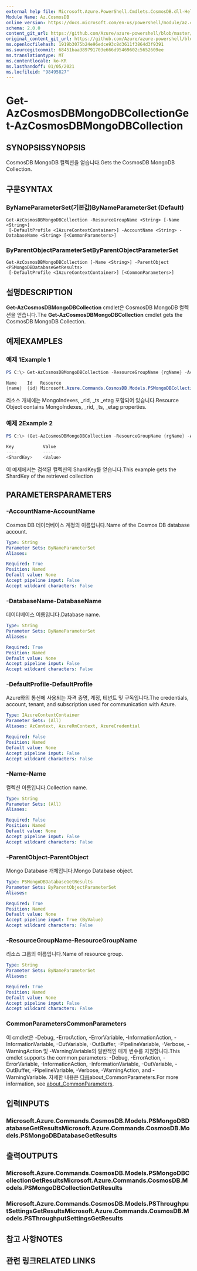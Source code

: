 ```yaml
---
external help file: Microsoft.Azure.PowerShell.Cmdlets.CosmosDB.dll-Help.xml
Module Name: Az.CosmosDB
online version: https://docs.microsoft.com/en-us/powershell/module/az.cosmosdb/get-azcosmosdbmongodbcollection
schema: 2.0.0
content_git_url: https://github.com/Azure/azure-powershell/blob/master/src/CosmosDB/CosmosDB/help/Get-AzCosmosDBMongoDBCollection.md
original_content_git_url: https://github.com/Azure/azure-powershell/blob/master/src/CosmosDB/CosmosDB/help/Get-AzCosmosDBMongoDBCollection.md
ms.openlocfilehash: 1919b3075b24e96edce93c8d3611f3864d3f9391
ms.sourcegitcommit: 68451baa389791703e666d95469602c5652609ee
ms.translationtype: MT
ms.contentlocale: ko-KR
ms.lasthandoff: 01/05/2021
ms.locfileid: "98495827"
---
```

# <span data-ttu-id="60b57-101">Get-AzCosmosDBMongoDBCollection</span><span class="sxs-lookup"><span data-stu-id="60b57-101">Get-AzCosmosDBMongoDBCollection</span></span>

## <span data-ttu-id="60b57-102">SYNOPSIS</span><span class="sxs-lookup"><span data-stu-id="60b57-102">SYNOPSIS</span></span>
<span data-ttu-id="60b57-103">CosmosDB MongoDB 컬렉션을 얻습니다.</span><span class="sxs-lookup"><span data-stu-id="60b57-103">Gets the CosmosDB MongoDB Collection.</span></span>

## <span data-ttu-id="60b57-104">구문</span><span class="sxs-lookup"><span data-stu-id="60b57-104">SYNTAX</span></span>

### <span data-ttu-id="60b57-105">ByNameParameterSet(기본값)</span><span class="sxs-lookup"><span data-stu-id="60b57-105">ByNameParameterSet (Default)</span></span>
```
Get-AzCosmosDBMongoDBCollection -ResourceGroupName <String> [-Name <String>]
 [-DefaultProfile <IAzureContextContainer>] -AccountName <String> -DatabaseName <String> [<CommonParameters>]
```

### <span data-ttu-id="60b57-106">ByParentObjectParameterSet</span><span class="sxs-lookup"><span data-stu-id="60b57-106">ByParentObjectParameterSet</span></span>
```
Get-AzCosmosDBMongoDBCollection [-Name <String>] -ParentObject <PSMongoDBDatabaseGetResults>
 [-DefaultProfile <IAzureContextContainer>] [<CommonParameters>]
```

## <span data-ttu-id="60b57-107">설명</span><span class="sxs-lookup"><span data-stu-id="60b57-107">DESCRIPTION</span></span>
<span data-ttu-id="60b57-108">**Get-AzCosmosDBMongoDBCollection** cmdlet은 CosmosDB MongoDB 컬렉션을 얻습니다.</span><span class="sxs-lookup"><span data-stu-id="60b57-108">The **Get-AzCosmosDBMongoDBCollection** cmdlet gets the CosmosDB MongoDB Collection.</span></span>

## <span data-ttu-id="60b57-109">예제</span><span class="sxs-lookup"><span data-stu-id="60b57-109">EXAMPLES</span></span>

### <span data-ttu-id="60b57-110">예제 1</span><span class="sxs-lookup"><span data-stu-id="60b57-110">Example 1</span></span>
```powershell
PS C:\> Get-AzCosmosDBMongoDBCollection -ResourceGroupName {rgName} -AccountName {accountName} -Database {dbName} -Name {collectionName} 

Name    Id   Resource
{name}  {id} Microsoft.Azure.Commands.CosmosDB.Models.PSMongoDBCollectionGetPropertiesResource
```

<span data-ttu-id="60b57-111">리소스 개체에는 MongoIndexes, _rid, _ts _etag 포함되어 있습니다.</span><span class="sxs-lookup"><span data-stu-id="60b57-111">Resource Object contains MongoIndexes, _rid, _ts, _etag properties.</span></span>

### <span data-ttu-id="60b57-112">예제 2</span><span class="sxs-lookup"><span data-stu-id="60b57-112">Example 2</span></span>
```powershell
PS C:\> (Get-AzCosmosDBMongoDBCollection -ResourceGroupName {rgName} -AccountName {accountName} -Database {dbName} -Name {collectionName}).Resource.ShardKey 

Key           Value
----          ----- 
<ShardKey>    <Value>
```

<span data-ttu-id="60b57-113">이 예제에서는 검색된 컬렉션의 ShardKey를 얻습니다.</span><span class="sxs-lookup"><span data-stu-id="60b57-113">This example gets the ShardKey of the retrieved collection</span></span>

## <span data-ttu-id="60b57-114">PARAMETERS</span><span class="sxs-lookup"><span data-stu-id="60b57-114">PARAMETERS</span></span>

### <span data-ttu-id="60b57-115">-AccountName</span><span class="sxs-lookup"><span data-stu-id="60b57-115">-AccountName</span></span>
<span data-ttu-id="60b57-116">Cosmos DB 데이터베이스 계정의 이름입니다.</span><span class="sxs-lookup"><span data-stu-id="60b57-116">Name of the Cosmos DB database account.</span></span>

```yaml
Type: String
Parameter Sets: ByNameParameterSet
Aliases:

Required: True
Position: Named
Default value: None
Accept pipeline input: False
Accept wildcard characters: False
```

### <span data-ttu-id="60b57-117">-DatabaseName</span><span class="sxs-lookup"><span data-stu-id="60b57-117">-DatabaseName</span></span>
<span data-ttu-id="60b57-118">데이터베이스 이름입니다.</span><span class="sxs-lookup"><span data-stu-id="60b57-118">Database name.</span></span>

```yaml
Type: String
Parameter Sets: ByNameParameterSet
Aliases:

Required: True
Position: Named
Default value: None
Accept pipeline input: False
Accept wildcard characters: False
```

### <span data-ttu-id="60b57-119">-DefaultProfile</span><span class="sxs-lookup"><span data-stu-id="60b57-119">-DefaultProfile</span></span>
<span data-ttu-id="60b57-120">Azure와의 통신에 사용되는 자격 증명, 계정, 테넌트 및 구독입니다.</span><span class="sxs-lookup"><span data-stu-id="60b57-120">The credentials, account, tenant, and subscription used for communication with Azure.</span></span>

```yaml
Type: IAzureContextContainer
Parameter Sets: (All)
Aliases: AzContext, AzureRmContext, AzureCredential

Required: False
Position: Named
Default value: None
Accept pipeline input: False
Accept wildcard characters: False
```

### <span data-ttu-id="60b57-121">-Name</span><span class="sxs-lookup"><span data-stu-id="60b57-121">-Name</span></span>
<span data-ttu-id="60b57-122">컬렉션 이름입니다.</span><span class="sxs-lookup"><span data-stu-id="60b57-122">Collection name.</span></span>

```yaml
Type: String
Parameter Sets: (All)
Aliases:

Required: False
Position: Named
Default value: None
Accept pipeline input: False
Accept wildcard characters: False
```

### <span data-ttu-id="60b57-123">-ParentObject</span><span class="sxs-lookup"><span data-stu-id="60b57-123">-ParentObject</span></span>
<span data-ttu-id="60b57-124">Mongo Database 개체입니다.</span><span class="sxs-lookup"><span data-stu-id="60b57-124">Mongo Database object.</span></span>

```yaml
Type: PSMongoDBDatabaseGetResults
Parameter Sets: ByParentObjectParameterSet
Aliases:

Required: True
Position: Named
Default value: None
Accept pipeline input: True (ByValue)
Accept wildcard characters: False
```

### <span data-ttu-id="60b57-125">-ResourceGroupName</span><span class="sxs-lookup"><span data-stu-id="60b57-125">-ResourceGroupName</span></span>
<span data-ttu-id="60b57-126">리소스 그룹의 이름입니다.</span><span class="sxs-lookup"><span data-stu-id="60b57-126">Name of resource group.</span></span>

```yaml
Type: String
Parameter Sets: ByNameParameterSet
Aliases:

Required: True
Position: Named
Default value: None
Accept pipeline input: False
Accept wildcard characters: False
```

### <span data-ttu-id="60b57-127">CommonParameters</span><span class="sxs-lookup"><span data-stu-id="60b57-127">CommonParameters</span></span>
<span data-ttu-id="60b57-128">이 cmdlet은 -Debug, -ErrorAction, -ErrorVariable, -InformationAction, -InformationVariable, -OutVariable, -OutBuffer, -PipelineVariable, -Verbose, -WarningAction 및 -WarningVariable의 일반적인 매개 변수를 지원합니다.</span><span class="sxs-lookup"><span data-stu-id="60b57-128">This cmdlet supports the common parameters: -Debug, -ErrorAction, -ErrorVariable, -InformationAction, -InformationVariable, -OutVariable, -OutBuffer, -PipelineVariable, -Verbose, -WarningAction, and -WarningVariable.</span></span> <span data-ttu-id="60b57-129">자세한 내용은 [다음](http://go.microsoft.com/fwlink/?LinkID=113216)about_CommonParameters.</span><span class="sxs-lookup"><span data-stu-id="60b57-129">For more information, see [about_CommonParameters](http://go.microsoft.com/fwlink/?LinkID=113216).</span></span>

## <span data-ttu-id="60b57-130">입력</span><span class="sxs-lookup"><span data-stu-id="60b57-130">INPUTS</span></span>

### <span data-ttu-id="60b57-131">Microsoft.Azure.Commands.CosmosDB.Models.PSMongoDBDatabaseGetResults</span><span class="sxs-lookup"><span data-stu-id="60b57-131">Microsoft.Azure.Commands.CosmosDB.Models.PSMongoDBDatabaseGetResults</span></span>

## <span data-ttu-id="60b57-132">출력</span><span class="sxs-lookup"><span data-stu-id="60b57-132">OUTPUTS</span></span>

### <span data-ttu-id="60b57-133">Microsoft.Azure.Commands.CosmosDB.Models.PSMongoDBCollectionGetResults</span><span class="sxs-lookup"><span data-stu-id="60b57-133">Microsoft.Azure.Commands.CosmosDB.Models.PSMongoDBCollectionGetResults</span></span>

### <span data-ttu-id="60b57-134">Microsoft.Azure.Commands.CosmosDB.Models.PSThroughputSettingsGetResults</span><span class="sxs-lookup"><span data-stu-id="60b57-134">Microsoft.Azure.Commands.CosmosDB.Models.PSThroughputSettingsGetResults</span></span>

## <span data-ttu-id="60b57-135">참고 사항</span><span class="sxs-lookup"><span data-stu-id="60b57-135">NOTES</span></span>

## <span data-ttu-id="60b57-136">관련 링크</span><span class="sxs-lookup"><span data-stu-id="60b57-136">RELATED LINKS</span></span>

